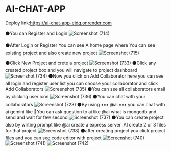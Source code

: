 # AI-CHAT-APP

Deploy link:https://ai-chat-app-eidq.onrender.com

⚫You can Register and Login
![Screenshot (714)](https://github.com/user-attachments/assets/c74ef04d-5171-4459-9358-37a3bd2f7b81)

⚫After Login or Register You can see A home page where You can see existing project and also create new project
![Screenshot (715)](https://github.com/user-attachments/assets/93ed4a10-9011-443d-841f-362a2edbd161)

⚫Click New Project and crete a project
![Screenshot (733)](https://github.com/user-attachments/assets/f2f645f3-fedf-44c7-9188-5d371c82d503)
⚫Click any created project box and you will navigate to project dashboard
![Screenshot (734)](https://github.com/user-attachments/assets/ba4a62dc-1492-4f31-b207-962051c7e05d)
⚫Now you click on Add Collaborator here you can see all login and register user list you can choose your collaborator and click Add Collaborators
![Screenshot (735)](https://github.com/user-attachments/assets/00cad25b-e03d-4673-b1af-f08787a9a914)
⚫You can see all collaborators email by clicking user icon
![Screenshot (736)](https://github.com/user-attachments/assets/9450dc8e-ae06-4fda-af55-8187e0a09cb6)
⚫You can chat with your collaborators
![Screenshot (723)](https://github.com/user-attachments/assets/617f50dd-f510-41f7-b45c-34e3a7a21e15)
⚫By using  ▪️▪️▪️ @ai ▪️▪️▪️ you can chat with ai gemini like 🔵You can ask question to ai like @ai what is mongodb and send and wait for few second
![Screenshot (737)](https://github.com/user-attachments/assets/215c04a8-3abe-4db7-b131-f05bbb185a31)
⚫You can create project also by writing prompt like @ai create a express server .AI create 2 or 3 files for that project
![Screenshot (738)](https://github.com/user-attachments/assets/e3e000c3-f41d-4feb-be17-e46b1abe5fd2)
⚫after creating project you click project files and you can see code editor with project
![Screenshot (740)](https://github.com/user-attachments/assets/1c141f64-2ecf-473b-93ca-9d5cb430007b)
![Screenshot (741)](https://github.com/user-attachments/assets/c28bf78e-32ee-411c-ac85-f2bdf97ab1f6)
![Screenshot (742)](https://github.com/user-attachments/assets/a71c2a1c-996b-4b38-99c9-e7b8eeca11c7)
